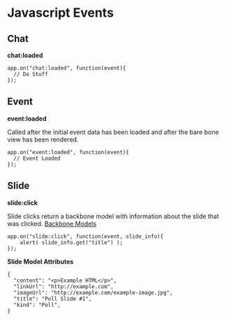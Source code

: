 # Javascript Events


## Chat

**chat:loaded**

```
app.on("chat:loaded", function(event){
  // Do Stuff
});
```

## Event

**event:loaded**

Called after the initial event data has been loaded and after the bare bone view has been rendered.

```
app.on("event:loaded", function(event){
  // Event Loaded
});
```

## Slide

**slide:click**

Slide clicks return a backbone model with information about the slide that was clicked. [Backbone Models](http://backbonejs.org/#Model)

```
app.on("slide:click", function(event, slide_info){
	alert( slide_info.get("title") );
});
```

**Slide Model Attributes**

```
{
  "content": "<p>Example HTML</p>",
  "linkUrl": "http://example.com",
  "imageUrl": "http://example.com/example-image.jpg",
  "title": "Poll Slide #1",
  "kind": "Poll",
}
```
